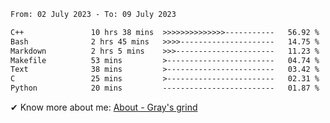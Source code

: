 <!--START_SECTION:waka-->

```txt
From: 02 July 2023 - To: 09 July 2023

C++               10 hrs 38 mins  >>>>>>>>>>>>>>-----------   56.92 %
Bash              2 hrs 45 mins   >>>>---------------------   14.75 %
Markdown          2 hrs 5 mins    >>>----------------------   11.23 %
Makefile          53 mins         >------------------------   04.74 %
Text              38 mins         >------------------------   03.42 %
C                 25 mins         >------------------------   02.31 %
Python            20 mins         -------------------------   01.87 %
```

<!--END_SECTION:waka-->

<!-- [![grayxu's github stats](https://github-readme-stats.vercel.app/api?username=grayxu&count_private=true&show_icons=true)](https://github.com/grayxu) -->

✔ Know more about me: [About - Gray's grind](https://www.grayxu.cn/)
